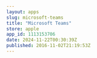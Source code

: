 ```yaml
---
layout: apps
slug: microsoft-teams
title: "Microsoft Teams"
store: apple
app_id: 1113153706
date: 2024-11-22T00:30:39Z
published: 2016-11-02T21:19:53Z
---
```

